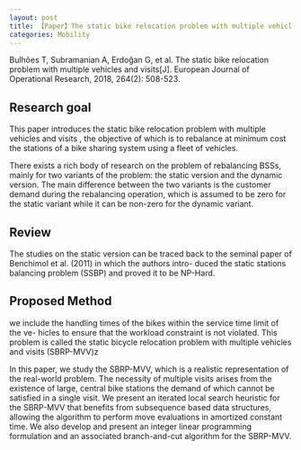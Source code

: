 ```yaml
---
layout: post
title: 【Paper】The static bike relocation problem with multiple vehicles and visits
categories: Mobility
---
```


Bulhões T, Subramanian A, Erdoğan G, et al. The static bike relocation problem with multiple vehicles and visits[J]. European Journal of Operational Research, 2018, 264(2): 508-523.

## Research goal

This paper introduces the static bike relocation problem with multiple vehicles and visits , the objective of which is to rebalance at minimum cost the stations of a bike sharing system using a fleet of vehicles.

There exists a rich body of research on the problem of rebalancing BSSs, mainly for two variants of the problem: the static version and the dynamic version. The main difference between the two variants is the customer demand during the rebalancing operation, which is assumed to be zero for the static variant while it can be non-zero for the dynamic variant.

## Review

The studies on the static version can be traced back to the seminal paper of Benchimol et al. (2011) in which the authors intro- duced the static stations balancing problem (SSBP) and proved it to be NP-Hard.

## Proposed Method

we include the handling times of the bikes within the service time limit of the ve- hicles to ensure that the workload constraint is not violated. This problem is called the static bicycle relocation problem with multiple vehicles and visits (SBRP-MVV)z

In this paper, we study the SBRP-MVV, which is a realistic representation of the real-world problem. The necessity of multiple visits arises from the existence of large, central bike stations the demand of which cannot be satisfied in a single visit. We present an iterated local search heuristic for the SBRP-MVV that benefits from subsequence based data structures, allowing the algorithm to perform move evaluations in amortized constant time. We also develop and present an integer linear programming formulation and an associated branch-and-cut algorithm for the SBRP-MVV. 


